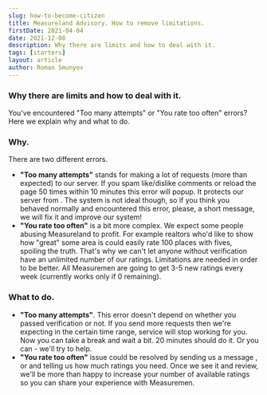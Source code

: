 ```yaml
---
slug: how-to-become-citizen
title: Measureland Advisory. How to remove limitations.
firstDate: 2021-04-04
date: 2021-12-08
description: Why there are limits and how to deal with it.
tags: [starters]
layout: article
author: Roman Smunyov
---
```


<script>
    import Summary from "$lib/components/Article/Summary.svelte";
    import TextLink from "$lib/components/ui-elements/TextLink.svelte";
</script>

### Why there are limits and how to deal with it.
You've encountered "Too many attempts" or "You rate too often" errors? Here we explain why and what to do.

<Summary
    text="To protect Measuremen from spam and abuse, we manually review cases where someone needs more then 3-5 ratings per week. If you're this «someone», contact us, we will resolve it"
    text2="Spamming buttons, reloading the page too often or doing other server related actions a lot in a short period of time will lead to Measureland not being available for you for some time (usually 20 min)."
/>

### Why.
There are two different errors.

- **"Too many attempts"** stands for making a lot of requests (more than expected) to our server. If you spam like/dislike comments or reload the page 50 times within 10 minutes this error will popup. It protects our server from <TextLink href="https://en.wikipedia.org/wiki/Denial-of-service_attack" blank={true} text="different types of attacks" />. The system is not ideal though, so if you think you behaved normally and encountered this error, please, <TextLink href="mailto:support@measureland.org" text="drop us" /> a short message, we will fix it and improve our system!
- **"You rate too often"** is a bit more complex. We expect some people abusing Measureland to profit. For example realtors who'd like to show how "great" some area is could easily rate 100 places with fives, spoiling the truth. That's why we can't let anyone without verification have an unlimited number of our ratings. Limitations are needed in order to be better. All Measuremen are going to get 3-5 new ratings every week (currently works only if 0 remaining).

### What to do.
- **"Too many attempts"**. This error doesn't depend on whether you passed verification or not. If you send more requests then we're expecting in the certain time range, service will stop working for you. Now you can take a break and wait a bit. 20 minutes should do it. Or you can <TextLink href="mailto:support@measureland.org" text="contact us" /> - we'll try to help.
- **"You rate too often"** issue could be resolved by sending us a message <TextLink href="mailto:support@measureland.org" text="via email" />, <TextLink href="https://t.me/MeasurelandBot" blank={true} text="Telegram" /> or <TextLink href="https://discord.gg/PBrXUhqJhC" blank={true} text="in Discord" /> and telling us how much ratings you need. Once we see it and review, we'll be more than happy to increase your number of available ratings so you can share your experience with Measuremen.
